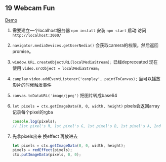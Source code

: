 ## 19 Webcam Fun

[Demo](https://joannewsj.github.io/JavaScript30/19%20-%20Webcam%20Fun/)

1. 需要建立一个localhost服务器
    `npm install` 安装
    `npm start` 启动
    访问 `http://localhost:3000/`

2. `navigator.mediaDevices.getUserNedia()` 会获取camera的权限，然后返回promise。

3. `window.URL.createObjectURL(localMediaStream);` 已经depreceated
    现在使用 `video.srcObject = localMediaStream;`

4. `canplay`
    `video.addEventListener('canplay', paintToCanvas);`
    当可以播放影片的时候触发事件

5. `canvas.toDataURL('image/jpeg')` 把图片转成base64

6. `let pixels = ctx.getImageData(0, 0, width, height)`
    pixels会返回array 记录每个pixel的rgba
    ``` Javascript
    console.log(pixels);
    // [1st pixel's R, 1st pixel's G, 1st pixel's B, 1st pixel's A, 2nd pixel's R, 2nd pixel's G, ......]
    ```

7. 先拿pixels出来 换effect 再放进去
    ``` Javascript
    let pixels = ctx.getImageData(0, 0, width, height);
    pixels = redEffect(pixels);
    ctx.putImageData(pixels, 0, 0);
    ```

